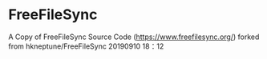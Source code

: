 # FreeFileSync
A Copy of FreeFileSync Source Code (https://www.freefilesync.org/)
forked from hkneptune/FreeFileSync 20190910 18：12
 
